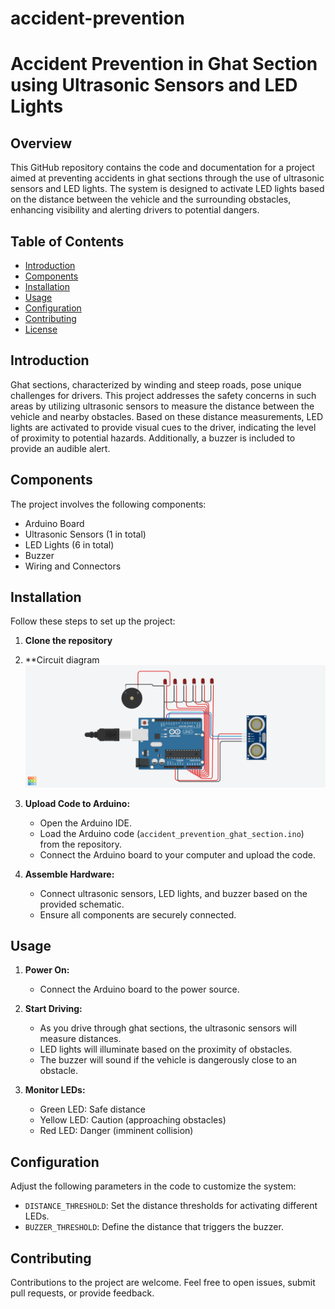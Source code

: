 # accident-prevention
# Accident Prevention in Ghat Section using Ultrasonic Sensors and LED Lights

## Overview

This GitHub repository contains the code and documentation for a project aimed at preventing accidents in ghat sections through the use of ultrasonic sensors and LED lights. The system is designed to activate LED lights based on the distance between the vehicle and the surrounding obstacles, enhancing visibility and alerting drivers to potential dangers.

## Table of Contents

- [Introduction](#introduction)
- [Components](#components)
- [Installation](#installation)
- [Usage](#usage)
- [Configuration](#configuration)
- [Contributing](#contributing)
- [License](#license)

## Introduction

Ghat sections, characterized by winding and steep roads, pose unique challenges for drivers. This project addresses the safety concerns in such areas by utilizing ultrasonic sensors to measure the distance between the vehicle and nearby obstacles. Based on these distance measurements, LED lights are activated to provide visual cues to the driver, indicating the level of proximity to potential hazards. Additionally, a buzzer is included to provide an audible alert.

## Components

The project involves the following components:

- Arduino Board
- Ultrasonic Sensors (1 in total)
- LED Lights (6 in total)
- Buzzer
- Wiring and Connectors

## Installation

Follow these steps to set up the project:

1. **Clone the repository**

2. **Circuit diagram
    ![circuir](https://github.com/Omkarpote28/accident-prevention/blob/main/Circuit%20Diagram/Circuit%20Diagram.png)

3. **Upload Code to Arduino:**
   - Open the Arduino IDE.
   - Load the Arduino code (`accident_prevention_ghat_section.ino`) from the repository.
   - Connect the Arduino board to your computer and upload the code.

4. **Assemble Hardware:**
   - Connect ultrasonic sensors, LED lights, and buzzer based on the provided schematic.
   - Ensure all components are securely connected.

## Usage

1. **Power On:**
   - Connect the Arduino board to the power source.

2. **Start Driving:**
   - As you drive through ghat sections, the ultrasonic sensors will measure distances.
   - LED lights will illuminate based on the proximity of obstacles.
   - The buzzer will sound if the vehicle is dangerously close to an obstacle.

3. **Monitor LEDs:**
   - Green LED: Safe distance
   - Yellow LED: Caution (approaching obstacles)
   - Red LED: Danger (imminent collision)

## Configuration

Adjust the following parameters in the code to customize the system:

- `DISTANCE_THRESHOLD`: Set the distance thresholds for activating different LEDs.
- `BUZZER_THRESHOLD`: Define the distance that triggers the buzzer.

## Contributing

Contributions to the project are welcome. Feel free to open issues, submit pull requests, or provide feedback.

